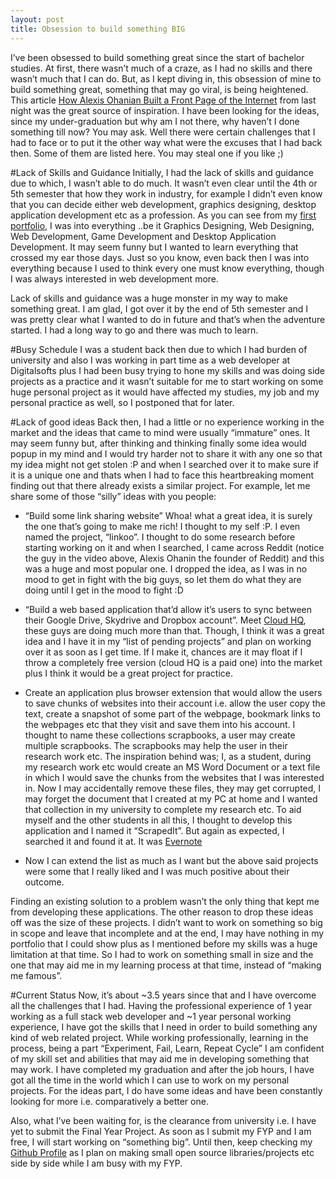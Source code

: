 ```yaml
---
layout: post
title: Obsession to build something BIG
---
```


I’ve been obsessed to build something great since the start of bachelor studies. At first, there wasn’t much of a craze, as I had no skills and there wasn’t much that I can do. But, as I kept diving in, this obsession of mine to build something great, something that may go viral, is being heightened. This article [How Alexis Ohanian Built a Front Page of the Internet](http://www.inc.com/magazine/201206/christine-lagorio/alexis-ohanian-reddit-how-i-did-it.html) from last night was the great source of inspiration. I have been looking for the ideas, since my under-graduation but why am I not there, why haven’t I done something till now? You may ask. Well there were certain challenges that I had to face or to put it the other way what were the excuses that I had back then. Some of them are listed here. You may steal one if you like ;)

#Lack of Skills and Guidance
Initially, I had the lack of skills and guidance due to which, I wasn’t able to do much. It wasn’t even clear until the 4th or 5th semester that how they work in industry, for example I didn’t even know that you can decide either web development, graphics designing, desktop application development etc as a profession. As you can see from my [first portfolio](http://stork.site50.net/), I was into everything ..be it Graphics Designing, Web Designing, Web Development, Game Development and Desktop Application Development. It may seem funny but I wanted to learn everything that crossed my ear those days. Just so you know, even back then I was into everything because I used to think every one must know everything, though I was always interested in web development more.

Lack of skills and guidance was a huge monster in my way to make something great. I am glad, I got over it by the end of 5th semester and I was pretty clear what I wanted to do in future and that’s when the adventure started. I had a long way to go and there was much to learn.

#Busy Schedule
I was a student back then due to which I had burden of university and also I was working in part time as a web developer at Digitalsofts plus I had been busy trying to hone my skills and was doing side projects as a practice and it wasn’t suitable for me to start working on some huge personal project as it would have affected my studies, my job and my personal practice as well, so I postponed that for later.

#Lack of good ideas
Back then, I had a little or no experience working in the market and the ideas that came to mind were usually “immature” ones. It may seem funny but, after thinking and thinking finally some idea would popup in my mind and I would try harder not to share it with any one so that my idea might not get stolen :P and when I searched over it to make sure if it is a unique one and thats when I had to face this heartbreaking moment finding out that there already exists a similar project. For example, let me share some of those “silly” ideas with you people:
* “Build some link sharing website” Whoa! what a great idea, it is surely the one that’s going to make me rich! I thought to my self :P. I even named the project, “linkoo”. I thought to do some research before starting working on it and when I searched, I came across Reddit (notice the guy in the video above, Alexis Ohanin the founder of Reddit) and this was a huge and most popular one. I dropped the idea, as I was in no mood to get in fight with the big guys, so let them do what they are doing until I get in the mood to fight :D

* “Build a web based application that’d allow it’s users to sync between their Google Drive, Skydrive and Dropbox account”. Meet [Cloud HQ](https://www.cloudhq.net/), these guys are doing much more than that. Though, I think it was a great idea and I have it in my “list of pending projects” and plan on working over it as soon as I get time. If I make it, chances are it may float if I throw a completely free version (cloud HQ is a paid one) into the market plus I think it would be a great project for practice.

* Create an application plus browser extension that would allow the users to save chunks of websites into their account i.e. allow the user copy the text, create a snapshot of some part of the webpage, bookmark links to the webpages etc that they visit and save them into his account. I thought to name these collections scrapbooks, a user may create multiple scrapbooks. The scrapbooks may help the user in their research work etc. The inspiration behind was; I, as a student, during my research work etc would create an MS Word Document or a text file in which I would save the chunks from the websites that I was interested in. Now I may accidentally remove these files, they may get corrupted, I may forget the document that I created at my PC at home and I wanted that collection in my university to complete my research etc. To aid myself and the other students in all this, I thought to develop this application and I named  it “ScrapedIt”. But again as expected, I searched it and found it at. It was [Evernote](https://evernote.com/)

* Now I can extend the list as much as I want but the above said projects were some that I really liked and I was much positive about their outcome.

Finding an existing solution to a problem wasn’t the only thing that kept me from developing these applications. The other reason to drop these ideas off was the size of these projects. I didn’t want to work on something so big in scope and leave that incomplete and at the end, I may have nothing in my portfolio that I could show plus as I mentioned before my skills was a huge limitation at that time. So I had to work on something small in size and the one that may aid me in my learning process at that time, instead of “making me famous”.

#Current Status
Now, it’s about ~3.5 years since that and I have overcome all the challenges that I had. Having the professional experience of 1 year working as a full stack web developer and ~1 year personal working experience, I have got the skills that I need in order to build something any kind of web related project. While working professionally, learning in the process, being a part “Experiment, Fail, Learn, Repeat Cycle” I am confident of my skill set and abilities that may aid me in developing something that may work. I have completed my graduation and after the job hours, I have got all the time in the world which I can use to work on my personal projects. For the ideas part, I do have some ideas and have been constantly looking for more i.e. comparatively a better one.

Also, what I’ve been waiting for, is the clearance from university i.e. I have yet to submit the Final Year Project. As soon as I submit my FYP and I am free, I will start working on “something big”. Until then, keep checking my [Github Profile](http://github.com/kamranahmedse) as I plan on making small open source libraries/projects etc side by side while I am busy with my FYP.